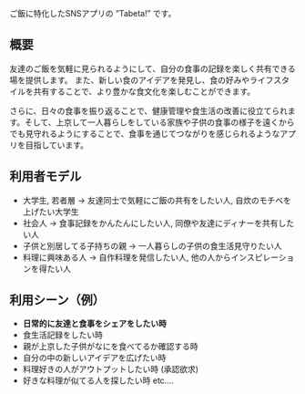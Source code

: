 ご飯に特化したSNSアプリの ”Tabeta!” です。

## 概要

友達のご飯を気軽に見られるようにして、自分の食事の記録を楽しく共有できる場を提供します。
また、新しい食のアイデアを発見し、食の好みやライフスタイルを共有することで、より豊かな食文化を楽しむことができます。

さらに、日々の食事を振り返ることで、健康管理や食生活の改善に役立てられます。そして、上京して一人暮らしをしている家族や子供の食事の様子を遠くからでも見守れるようにすることで、食事を通じてつながりを感じられるようなアプリを目指しています。

## 利用者モデル

- 大学生, 若者層 → 友達同士で気軽にご飯の共有をしたい人, 自炊のモチベを上げたい大学生
- 社会人 → 食事記録をかんたんにしたい人, 同僚や友達にディナーを共有したい人
- 子供と別居してる子持ちの親 → 一人暮らしの子供の食生活見守りたい人
- 料理に興味ある人 → 自作料理を発信したい人, 他の人からインスピレーションを得たい人

## 利用シーン（例）

- **日常的に友達と食事をシェアをしたい時**
- 食生活記録をしたい時
- 親が上京した子供がなにを食べてるか確認する時
- 自分の中の新しいアイデアを広げたい時
- 料理好きの人がアウトプットしたい時 (承認欲求)
- 好きな料理が似てる人を探したい時
                                                                 etc....
